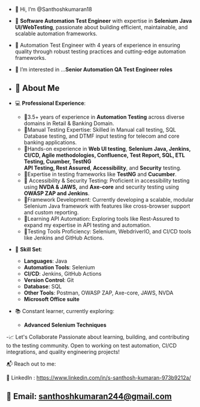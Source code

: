 - 👋 Hi, I’m @Santhoshkumaran18
- 🔹 **Software Automation Test Engineer** with expertise in **Selenium** **Java** **UI/WebTesting**, passionate about building efficient, maintainable, and scalable automation frameworks.
- 🔹 Automation Test Engineer with 4 years of experience in ensuring quality through robust testing practices and cutting-edge automation frameworks.
- 👀 I’m interested in ...**Senior Automation QA Test Engineer roles**

  
- ## 🌟 **About Me**

- 💻 **Professional Experience**: 
  - 🔹3.5+ years of experience in **Automation Testing** across diverse domains in Retail & Banking Domain.
  - 🔹Manual Testing Expertise: Skilled in Manual call testing, SQL Database testing, and DTMF input testing for telecom and core banking applications.
  - 🔹Hands-on experience in **Web UI testing**, **Selenium** **Java, Jenkins, CI/CD, Agile methodologies, Confluence, Test Report, SQL, ETL Testing, Cuumber, TestNG**     
       **API Testing, Rest Assured**, **Accessibility**, and **Security** testing.
  - 🔹Expertise in testing frameworks like **TestNG** and **Cucumber**.
  - 🔹 Accessibility & Security Testing: Proficient in accessibility testing using **NVDA & JAWS,** and **Axe-core** and security testing using **OWASP ZAP and Jenkins**.
  - 🔹Framework Development: Currently developing a scalable, modular Selenium Java framework with features like cross-browser support and custom reporting.
  - 🔹Learning API Automation: Exploring tools like Rest-Assured to expand my expertise in API testing and automation.
  - 🔹Testing Tools Proficiency: Selenium, WebdriverIO, and CI/CD tools like Jenkins and GitHub Actions.

- 🔧 **Skill Set**:
  - **Languages**: Java
  - **Automation Tools**: Selenium 
  - **CI/CD**: Jenkins, GitHub Actions
  - **Version Control**: Git
  - **Database**: SQL
  - **Other Tools**: Postman, OWASP ZAP, Axe-core, JAWS, NVDA
  - **Microsoft Office suite**
    
- 📚 Constant learner, currently exploring:
  - **Advanced Selenium Techniques**

 -📈 Let's Collaborate
    Passionate about learning, building, and contributing to the testing community. Open to working on test automation, CI/CD integrations, and quality engineering projects!

📬 Reach out to me:

💼 LinkedIn : https://www.linkedin.com/in/s-santhosh-kumaran-973b9212a/

📧 Email:  santhoshkumaran244@gmail.com
---
<!---
Santhoshkumaran18/Santhoshkumaran18 is a ✨ special ✨ repository because its `README.md` (this file) appears on your GitHub profile.
You can click the Preview link to take a look at your changes.
--->
